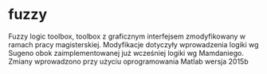 # fuzzy
Fuzzy logic toolbox, toolbox z graficznym interfejsem zmodyfikowany w ramach pracy magisterskiej. Modyfikacje dotyczyły wprowadzenia logiki wg Sugeno obok zaimplementowanej już wcześniej logiki wg Mamdaniego. 
Zmiany wprowadzono przy użyciu oprogramowania Matlab wersja 2015b
